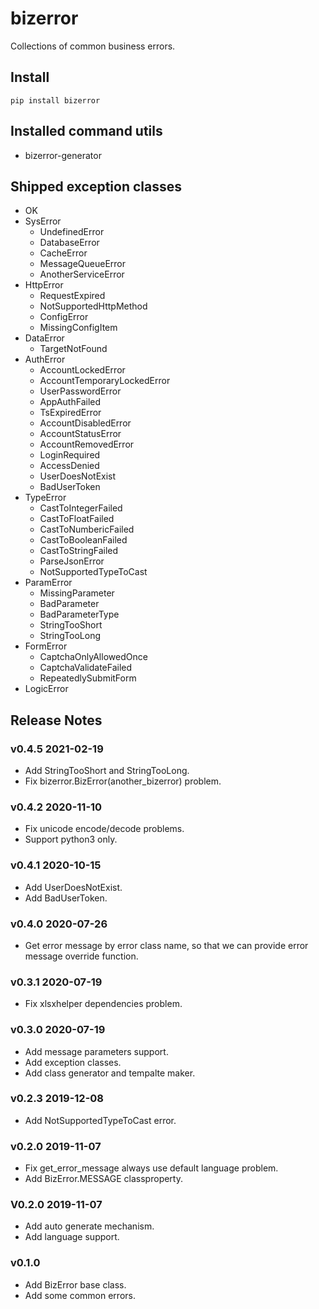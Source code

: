 # bizerror

Collections of common business errors.

## Install

```shell
pip install bizerror
```

## Installed command utils

- bizerror-generator

## Shipped exception classes

- OK
- SysError
    - UndefinedError
    - DatabaseError
    - CacheError
    - MessageQueueError
    - AnotherServiceError
- HttpError
    - RequestExpired
    - NotSupportedHttpMethod
    - ConfigError
    - MissingConfigItem
- DataError
    - TargetNotFound
- AuthError
    - AccountLockedError
    - AccountTemporaryLockedError
    - UserPasswordError
    - AppAuthFailed
    - TsExpiredError
    - AccountDisabledError
    - AccountStatusError
    - AccountRemovedError
    - LoginRequired
    - AccessDenied
    - UserDoesNotExist
    - BadUserToken
- TypeError
    - CastToIntegerFailed
    - CastToFloatFailed
    - CastToNumbericFailed
    - CastToBooleanFailed
    - CastToStringFailed
    - ParseJsonError
    - NotSupportedTypeToCast
- ParamError
    - MissingParameter
    - BadParameter
    - BadParameterType
    - StringTooShort
    - StringTooLong
- FormError
    - CaptchaOnlyAllowedOnce
    - CaptchaValidateFailed
    - RepeatedlySubmitForm
- LogicError


## Release Notes

### v0.4.5 2021-02-19

- Add StringTooShort and StringTooLong.
- Fix bizerror.BizError(another_bizerror) problem.

### v0.4.2 2020-11-10

- Fix unicode encode/decode problems.
- Support python3 only.

### v0.4.1 2020-10-15

- Add UserDoesNotExist.
- Add BadUserToken.

### v0.4.0 2020-07-26

- Get error message by error class name, so that we can provide error message override function.

### v0.3.1 2020-07-19

- Fix xlsxhelper dependencies problem.

### v0.3.0 2020-07-19

- Add message parameters support.
- Add exception classes.
- Add class generator and tempalte maker.

### v0.2.3 2019-12-08

- Add NotSupportedTypeToCast error.

### v0.2.0 2019-11-07

- Fix get_error_message always use default language problem.
- Add BizError.MESSAGE classproperty.

### V0.2.0 2019-11-07

- Add auto generate mechanism.
- Add language support.


### v0.1.0

- Add BizError base class.
- Add some common errors.
